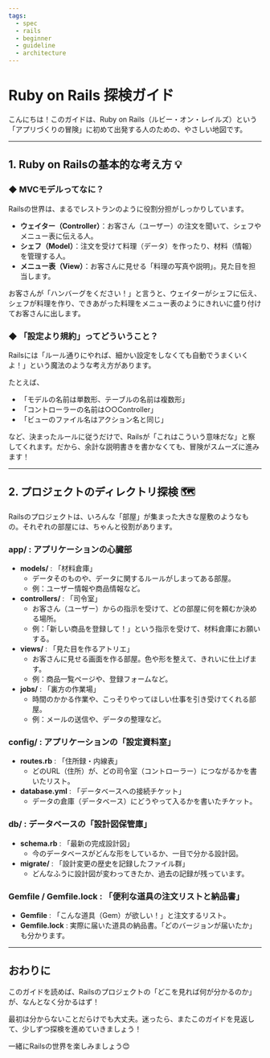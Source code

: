 ```yaml
---
tags:
  - spec
  - rails
  - beginner
  - guideline
  - architecture
---
```

# Ruby on Rails 探検ガイド

こんにちは！このガイドは、Ruby on Rails（ルビー・オン・レイルズ）という「アプリづくりの冒険」に初めて出発する人のための、やさしい地図です。

---

## 1. Ruby on Railsの基本的な考え方 💡

### ◆ MVCモデルってなに？

Railsの世界は、まるでレストランのように役割分担がしっかりしています。

- **ウェイター（Controller）**：お客さん（ユーザー）の注文を聞いて、シェフやメニュー表に伝える人。
- **シェフ（Model）**：注文を受けて料理（データ）を作ったり、材料（情報）を管理する人。
- **メニュー表（View）**：お客さんに見せる「料理の写真や説明」。見た目を担当します。

お客さんが「ハンバーグをください！」と言うと、ウェイターがシェフに伝え、シェフが料理を作り、できあがった料理をメニュー表のようにきれいに盛り付けてお客さんに出します。

### ◆ 「設定より規約」ってどういうこと？

Railsには「ルール通りにやれば、細かい設定をしなくても自動でうまくいくよ！」という魔法のような考え方があります。

たとえば、
- 「モデルの名前は単数形、テーブルの名前は複数形」
- 「コントローラーの名前は○○Controller」
- 「ビューのファイル名はアクション名と同じ」

など、決まったルールに従うだけで、Railsが「これはこういう意味だな」と察してくれます。だから、余計な説明書きを書かなくても、冒険がスムーズに進みます！

---

## 2. プロジェクトのディレクトリ探検 🗺️

Railsのプロジェクトは、いろんな「部屋」が集まった大きな屋敷のようなもの。それぞれの部屋には、ちゃんと役割があります。

### app/ : アプリケーションの心臓部

- **models/** : 「材料倉庫」
    - データそのものや、データに関するルールがしまってある部屋。
    - 例：ユーザー情報や商品情報など。
- **controllers/** : 「司令室」
    - お客さん（ユーザー）からの指示を受けて、どの部屋に何を頼むか決める場所。
    - 例：「新しい商品を登録して！」という指示を受けて、材料倉庫にお願いする。
- **views/** : 「見た目を作るアトリエ」
    - お客さんに見せる画面を作る部屋。色や形を整えて、きれいに仕上げます。
    - 例：商品一覧ページや、登録フォームなど。
- **jobs/** : 「裏方の作業場」
    - 時間のかかる作業や、こっそりやってほしい仕事を引き受けてくれる部屋。
    - 例：メールの送信や、データの整理など。

### config/ : アプリケーションの「設定資料室」

- **routes.rb** : 「住所録・内線表」
    - どのURL（住所）が、どの司令室（コントローラー）につながるかを書いたリスト。
- **database.yml** : 「データベースへの接続チケット」
    - データの倉庫（データベース）にどうやって入るかを書いたチケット。

### db/ : データベースの「設計図保管庫」

- **schema.rb** : 「最新の完成設計図」
    - 今のデータベースがどんな形をしているか、一目で分かる設計図。
- **migrate/** : 「設計変更の歴史を記録したファイル群」
    - どんなふうに設計図が変わってきたか、過去の記録が残っています。

### Gemfile / Gemfile.lock : 「便利な道具の注文リストと納品書」

- **Gemfile** : 「こんな道具（Gem）が欲しい！」と注文するリスト。
- **Gemfile.lock** : 実際に届いた道具の納品書。「どのバージョンが届いたか」も分かります。

---

## おわりに

このガイドを読めば、Railsのプロジェクトの「どこを見れば何が分かるのか」が、なんとなく分かるはず！

最初は分からないことだらけでも大丈夫。迷ったら、またこのガイドを見返して、少しずつ探検を進めていきましょう！

一緒にRailsの世界を楽しみましょう😊 